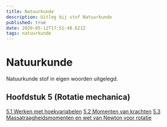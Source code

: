 ```yaml
---
title: Natuurkunde
description: Uitleg bij stof Natuurkunde
published: true
date: 2020-05-12T17:51:48.621Z
tags: natuurkunde
---
```


# Natuurkunde	
Natuurkunde stof in eigen woorden uitgelegd.

## Hoofdstuk 5 (Rotatie mechanica)
[5.1 Werken met hoekvariabelen](/Werken-met-hoekvariabelen)
[5.2 Momenten van krachten](/Momenten-van-krachten)
[5.3 Massatraagheidsmomenten en wet van Newton voor rotatie](/Massatraagheidsmomenten)
